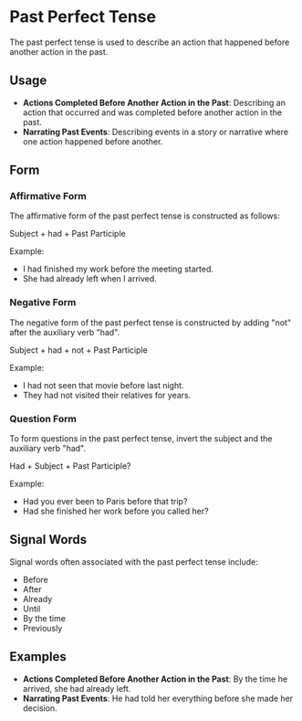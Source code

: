 # Past Perfect Tense

The past perfect tense is used to describe an action that happened before another action in the past.

## Usage

- **Actions Completed Before Another Action in the Past**: Describing an action that occurred and was completed before another action in the past.
- **Narrating Past Events**: Describing events in a story or narrative where one action happened before another.

## Form

### Affirmative Form

The affirmative form of the past perfect tense is constructed as follows:

Subject + had + Past Participle

Example:

- I had finished my work before the meeting started.
- She had already left when I arrived.

### Negative Form

The negative form of the past perfect tense is constructed by adding "not" after the auxiliary verb "had".

Subject + had + not + Past Participle

Example:

- I had not seen that movie before last night.
- They had not visited their relatives for years.

### Question Form

To form questions in the past perfect tense, invert the subject and the auxiliary verb "had".

Had + Subject + Past Participle?

Example:

- Had you ever been to Paris before that trip?
- Had she finished her work before you called her?

## Signal Words

Signal words often associated with the past perfect tense include:

- Before
- After
- Already
- Until
- By the time
- Previously

## Examples

- **Actions Completed Before Another Action in the Past**: By the time he arrived, she had already left.
- **Narrating Past Events**: He had told her everything before she made her decision.
